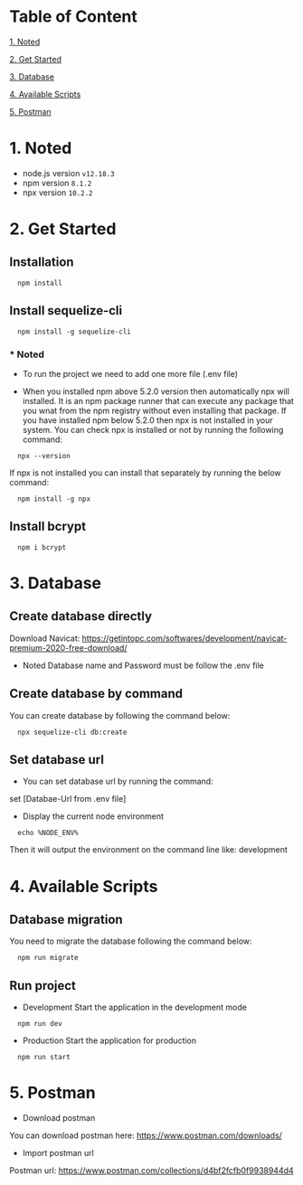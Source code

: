 # Table of Content

[1. Noted](#noted)

[2. Get Started](#get-started)

[3. Database](#database)

[4. Available Scripts](#available-script)

[5. Postman](#postman)

# 1. Noted

* node.js version `v12.18.3`
* npm version `8.1.2`
* npx version `10.2.2`

# 2. Get Started

## Installation 
```
  npm install
```

## Install sequelize-cli
```
  npm install -g sequelize-cli
```

### * Noted
* To run the project we need to add one more file (.env file)

* When you installed npm above 5.2.0 version then automatically npx will installed. It is an npm package runner that can execute any package that you wnat from the npm registry without even installing that package. If you have installed npm below 5.2.0 then npx is not installed in your system.  You can check npx is installed or not by running the following command:

```
  npx --version
```

If npx is not installed you can install that separately by running the below command:

```
  npm install -g npx
```

## Install bcrypt
```
  npm i bcrypt
```

# 3. Database

## Create database directly


Download Navicat: https://getintopc.com/softwares/development/navicat-premium-2020-free-download/

* Noted
Database name and Password must be follow the .env file


## Create database by command

You can create database by following the command below:

```
  npx sequelize-cli db:create
```
## Set database url

* You can set database url by running the command:

set [Databae-Url from .env file]

* Display the current node environment

```
  echo %NODE_ENV%
```
Then it will output the environment on the command line like: development

# 4. Available Scripts

## Database migration 
You need to migrate the database following the command below: 

```
  npm run migrate
```
## Run project
* Development
Start the application in the development mode 
```
  npm run dev
```

* Production
Start the application for production
```
  npm run start
```

# 5. Postman
- Download postman

You can download postman here: https://www.postman.com/downloads/

- Import postman url

Postman url: https://www.postman.com/collections/d4bf2fcfb0f9938944d4

